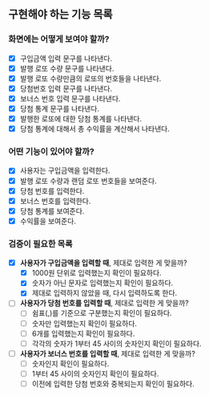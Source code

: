 ## 구현해야 하는 기능 목록
### 화면에는 어떻게 보여야 할까?
- [X] 구입금액 입력 문구를 나타낸다.
- [X] 발행 로또 수량 문구를 나타낸다.
- [X] 발행 로또 수량만큼의 로또의 번호들을 나타낸다.
- [X] 당첨번호 입력 문구를 나타낸다.
- [X] 보너스 번호 입력 문구를 나타낸다.
- [X] 당첨 통계 문구를 나타낸다.
- [X] 발행한 로또에 대한 당첨 통계를 나타낸다.
- [X] 당첨 통계에 대해서 총 수익률을 계산해서 나타낸다.

### 어떤 기능이 있어야 할까?
- [X] 사용자는 구입금액을 입력한다.
- [X] 발행 로또 수량과 랜덤 로또 번호들을 보여준다.
- [X] 당첨 번호를 입력한다.
- [X] 보너스 번호를 입력한다.
- [X] 당첨 통계를 보여준다.
- [X] 수익률을 보여준다.

### 검증이 필요한 목록
- [X] **사용자가 구입금액을 입력할 때**, 제대로 입력한 게 맞을까?
  - [X] 1000원 단위로 입력했는지 확인이 필요하다.
  - [X] 숫자가 아닌 문자로 입력했는지 확인이 필요하다.
  - [X] 제대로 입력하지 않았을 때, 다시 입력하도록 한다.

- [ ] **사용자가 당첨 번호를 입력할 때**, 제대로 입력한 게 맞을까?
  - [ ] 쉼표(,)를 기준으로 구분했는지 확인이 필요하다.
  - [ ] 숫자만 입력했는지 확인이 필요하다.
  - [ ] 6개를 입력했는지 확인이 필요하다. 
  - [ ] 각각의 숫자가 1부터 45 사이의 숫자인지 확인이 필요하다.

- [ ] **사용자가 보너스 번호를 입력할 때**, 제대로 입력한 게 맞을까?
  - [ ] 숫자인지 확인이 필요하다.
  - [ ] 1부터 45 사이의 숫자인지 확인이 필요하다.
  - [ ] 이전에 입력한 당첨 번호와 중복되는지 확인이 필요하다.